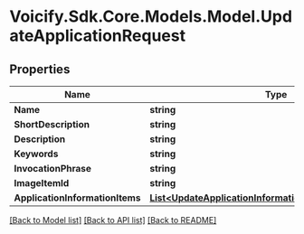 # Voicify.Sdk.Core.Models.Model.UpdateApplicationRequest
## Properties

Name | Type | Description | Notes
------------ | ------------- | ------------- | -------------
**Name** | **string** |  | [optional] 
**ShortDescription** | **string** |  | [optional] 
**Description** | **string** |  | [optional] 
**Keywords** | **string** |  | [optional] 
**InvocationPhrase** | **string** |  | [optional] 
**ImageItemId** | **string** |  | [optional] 
**ApplicationInformationItems** | [**List&lt;UpdateApplicationInformationByLanguageRequest&gt;**](UpdateApplicationInformationByLanguageRequest.md) |  | [optional] 

[[Back to Model list]](../README.md#documentation-for-models) [[Back to API list]](../README.md#documentation-for-api-endpoints) [[Back to README]](../README.md)


